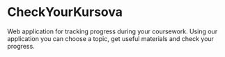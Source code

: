 # CheckYourKursova
 Web application for tracking progress during your coursework. Using our application you can choose a topic, get useful materials and check your progress.
